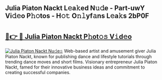## Julia Piaton Nackt L𝚎a𝚔ed N𝚞𝚍e - Part-uwY Vi𝚍𝚎o P𝚑𝚘tos - H𝚘𝚝 O𝚗𝚕yf𝚊ns L𝚎a𝚔s 2bP0F

# <h2><a href="http://kf2x3v.oniu.top/?m=Julia+Piaton+Nackt">🔗👉 🔴 Julia Piaton Nackt P𝚑ot𝚘𝚜 V𝚒d𝚎o</a></h2>

[![Julia Piaton Nackt Nu𝚍e𝚜](https://i.imgur.com/0qMVB7G.gif)](http://kf2x3v.oniu.top/?m=Julia+Piaton+Nackt)
Web-based artist and amusement giver Julia Piaton Nackt, known for publishing dance and lifestyle tutorials through trending dance moves and short films. Visionary entrepreneur Julia Piaton Nackt, famed for their innovative business ideas and commitment to creating successful companies.  

